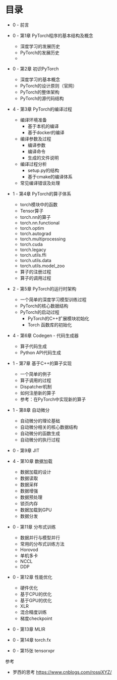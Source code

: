 
# 目录

- 0 - 前言

- 0 - 第1章 PyTorch程序的基本结构及概念
    - 深度学习的发展历史
    - PyTorch的发展历史
    - 
- 0 - 第2章 初识PyTorch
    - 深度学习的基本概念
    - PyTorch的设计原则（官网）
    - PyTorch的整体架构
    - PyTorch的源代码结构
    
- 4 - 第3章 PyTorch的编译过程
    - 编译环境准备
        - 基于本机的编译
        - 基于docker的编译
    - 编译参数及过程
        - 编译参数
        - 编译命令
        - 生成的文件说明
    - 编译过程分析
        - setup.py的结构
        - 基于cmake的编译体系
    - 常见编译错误及处理
- 1 - 第4章 PyTorch的算子体系
    - torch模块中的函数
    - Tensor算子
    - torch.nn的算子
    - torch.nn.functional
    - torch.optim
    - torch.autograd
    - torch.multiprocessing
    - torch.cuda
    - torch.legacy
    - torch.utils.ffi
    - torch.utils.data
    - torch.utils.model_zoo
    - 算子的注册过程
    - 算子的调用过程
- 2 - 第5章 PyTorch的运行时架构
    - 一个简单的深度学习模型训练过程
    - PyTorch的核心数据结构
    - PyTorch的启动过程
        - PyTorch的C++扩展模块初始化
        - Torch 函数库的初始化
- 4 - 第6章 Codegen - 代码生成器
    - 算子代码生成
    - Python API代码生成
- 1 - 第7章 基于C++的算子实现
    - 一个简单的例子
    - 算子调用的过程
    - Dispatcher机制
    - 如何注册新的算子
    - 参考：在PyTorch中实现新的算子
- 1 - 第8章 自动微分
    - 自动微分的理论基础
    - 自动微分相关的核心数据结构
    - 自动微分的函数生成
    - 自动微分的执行过程
- 0 - 第9章 JIT
- 4 - 第10章 数据加载
    - 数据加载的设计
    - 数据读取
    - 数据采样
    - 数据增强
    - 数据预处理
    - 锁页内存
    - 数据加载到GPU
    - 数据分发
- 0 - 第11章 分布式训练
    - 数据并行与模型并行
    - 常用的分布式训练方法
    - Horovod
    - 单机多卡
    - NCCL
    - DDP
- 0 - 第12章 性能优化
    - 硬件优化
    - 基于CPU的优化
    - 基于GPU的优化
    - XLR
    - 混合精度训练
    - 梯度checkpoint
- 0 - 第13章 MLIR
- 0 - 第14章 torch.fx
- 0 - 第15张 tensorxpr



参考
- 罗西的思考 https://www.cnblogs.com/rossiXYZ/
